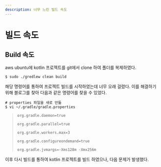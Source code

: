 ```yaml
---
description: 너무 느린 빌드 속도
---
```


# 빌드 속도

## Build 속도

aws ubuntu에 kotlin 프로젝트를 git에서 clone 하여 폴더를 복제하였다.

```text
$ sudo ./gredlew clean build
```

해당 명령어를 통하여 프로젝트 빌드를 시작하였는데 너무 오래 걸렸다. 이를 해결하기 위해 블로그를 찾아 다음과 같은 명령어를 찾을 수 있었다.

```text
# properties 파일을 새로 만듦
$ vi ~/.gradle/gradle.properties
```

> `org.gradle.daemon=true`
>
> `org.gradle.parallel=true`
>
> `org.gradle.workers.max=3`
>
> `org.gradle.configureondemand=true`
>
> `org.gradle.jvmargs=-Xms128m -Xmx256m`

이후 다시 빌드를 통하여 kotlin 프로젝트를 빌드 하였으나, 다음 문제가 발생했다.

